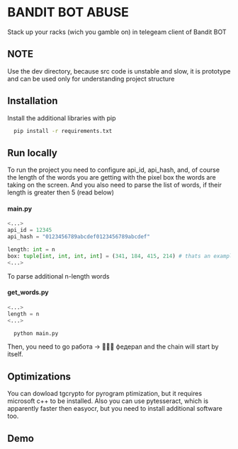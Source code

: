 
# BANDIT BOT ABUSE

Stack up your racks (wich you gamble on) in telegeam client of Bandit BOT

## NOTE

Use the dev directory, because src code is unstable and slow, it is prototype and can be used only for understanding project structure

## Installation

Install the additional libraries with pip

```bash
  pip install -r requirements.txt
```
    
## Run locally
To run the project you need to configure api_id, api_hash, and, of course the length of the words you are getting with the pixel box the words are taking on the screen. And you also need to parse the list of words, if their length is greater then 5 (read below)
#### main.py
```python
<...>
api_id = 12345
api_hash = "0123456789abcdef0123456789abcdef"

length: int = n
box: tuple[int, int, int, int] = (341, 184, 415, 214) # thats an example of 4-letter word box
<...>
```
To parse additional n-length words
#### get_words.py
```python
<...>
length = n
<...>
```
```bash
  python main.py
```
Then, you need to go
работа -> 👮🏻‍♂️ федерал
and the chain will start by itself.



## Optimizations

You can dowload tgcrypto for pyrogram ptimization, but it requires microsoft c++ to be installed.
Also you can use pytesseract, which is apparently faster then easyocr, but you need to install additional software too.


## Demo






